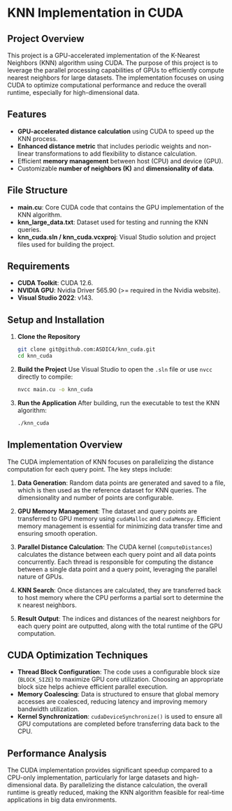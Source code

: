# KNN Implementation in CUDA

## Project Overview
This project is a GPU-accelerated implementation of the K-Nearest Neighbors (KNN) algorithm using CUDA. The purpose of this project is to leverage the parallel processing capabilities of GPUs to efficiently compute nearest neighbors for large datasets. The implementation focuses on using CUDA to optimize computational performance and reduce the overall runtime, especially for high-dimensional data.

## Features
- **GPU-accelerated distance calculation** using CUDA to speed up the KNN process.
- **Enhanced distance metric** that includes periodic weights and non-linear transformations to add flexibility to distance calculation.
- Efficient **memory management** between host (CPU) and device (GPU).
- Customizable **number of neighbors (K)** and **dimensionality of data**.

## File Structure
- **main.cu**: Core CUDA code that contains the GPU implementation of the KNN algorithm.
- **knn_large_data.txt**: Dataset used for testing and running the KNN queries.
- **knn_cuda.sln / knn_cuda.vcxproj**: Visual Studio solution and project files used for building the project.

## Requirements
- **CUDA Toolkit**: CUDA 12.6.
- **NVIDIA GPU**: Nvidia Driver 565.90 (>= required in the Nvidia website).
- **Visual Studio 2022**: v143.

## Setup and Installation
1. **Clone the Repository**
   ```sh
   git clone git@github.com:ASDIC4/knn_cuda.git
   cd knn_cuda
   ```

2. **Build the Project**
   Use Visual Studio to open the `.sln` file or use `nvcc` directly to compile:
   ```sh
   nvcc main.cu -o knn_cuda
   ```

3. **Run the Application**
   After building, run the executable to test the KNN algorithm:
   ```sh
   ./knn_cuda
   ```

## Implementation Overview
The CUDA implementation of KNN focuses on parallelizing the distance computation for each query point. The key steps include:

1. **Data Generation**: Random data points are generated and saved to a file, which is then used as the reference dataset for KNN queries. The dimensionality and number of points are configurable.

2. **GPU Memory Management**: The dataset and query points are transferred to GPU memory using `cudaMalloc` and `cudaMemcpy`. Efficient memory management is essential for minimizing data transfer time and ensuring smooth operation.

3. **Parallel Distance Calculation**: The CUDA kernel (`computeDistances`) calculates the distance between each query point and all data points concurrently. Each thread is responsible for computing the distance between a single data point and a query point, leveraging the parallel nature of GPUs.

4. **KNN Search**: Once distances are calculated, they are transferred back to host memory where the CPU performs a partial sort to determine the `K` nearest neighbors.

5. **Result Output**: The indices and distances of the nearest neighbors for each query point are outputted, along with the total runtime of the GPU computation.

## CUDA Optimization Techniques
- **Thread Block Configuration**: The code uses a configurable block size (`BLOCK_SIZE`) to maximize GPU core utilization. Choosing an appropriate block size helps achieve efficient parallel execution.
- **Memory Coalescing**: Data is structured to ensure that global memory accesses are coalesced, reducing latency and improving memory bandwidth utilization.
- **Kernel Synchronization**: `cudaDeviceSynchronize()` is used to ensure all GPU computations are completed before transferring data back to the CPU.

## Performance Analysis
The CUDA implementation provides significant speedup compared to a CPU-only implementation, particularly for large datasets and high-dimensional data. By parallelizing the distance calculation, the overall runtime is greatly reduced, making the KNN algorithm feasible for real-time applications in big data environments.
